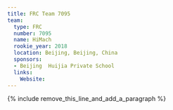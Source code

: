 ```yaml
---
title: FRC Team 7095
team:
  type: FRC
  number: 7095
  name: HiMach
  rookie_year: 2018
  location: Beijing, Beijing, China
  sponsors:
  - Beijing  Huijia Private School
  links:
    Website:
---
```


{% include remove_this_line_and_add_a_paragraph %}